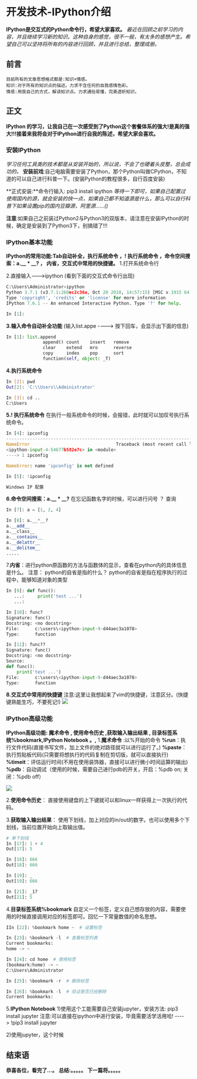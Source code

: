 # 开发技术-IPython介绍
**IPython是交互式的Python命令行，希望大家喜欢。**
*最近在回顾之前学习的内容，并且继续学习新的知识。这种自身的感觉，很不一般，有太多的感想产生。希望自己可以坚持将所有的内容进行回顾，并且进行总结，整理成册。*

## 前言
    目前所有的文章思想格式都是:知识+情感。
    知识:对于所有的知识点的描述。力求不含任何的自我感情色彩。
    情感:用我自己的方式，解读知识点。力求通俗易懂，完美透析知识。

## 正文
**IPython 的学习，让我自己在一次感受到了Python这个套餐体系的强大!是真的强大!!!接着来我将会对于IPython进行自我的陈述，希望大家会喜欢。**

### 安装IPython
*学习任何工具类的技术都是从安装开始的，所以说，不会了也硬着头皮整，总会成功的。*
**安装前戏**:自己电脑需要安装了Python，那个Python叫做CPython，不知道的可以自己进行科普一下。(安装Python的教程很多，自行百度安装)

**正式安装:**命令行输入: pip3 install ipython
*等待一下即可，如果自己配置过使用国内的源，就会安装的快一点，如果自己都不知道源是什么，那么可以自行科普下如果设置pip的国内豆瓣源，阿里源......()*

**注意**:如果自己之前装过Python2与Python3的双版本，请注意在安装IPython的时候，确定是安装到了Python3下，别搞错了!!!

### IPython基本功能
**IPython的常用功能:Tab自动补全，执行系统命令 ，! 执行系统命令 ，命令空间搜索：a.__ * __? ， 内省，交互式中常用的快捷键。**
1.打开系统命令行

2.直接输入--->ipython
(看到下面的交互式命令行出现)
```python
C:\Users\Administrator>ipython
Python 3.7.1 (v3.7.1:260ec2c36a, Oct 20 2018, 14:57:15) [MSC v.1915 64 bit (AMD64)]
Type 'copyright', 'credits' or 'license' for more information
IPython 7.6.1 -- An enhanced Interactive Python. Type '?' for help.

In [1]:
```

**3.输入命令自动补全功能**
(输入list.appe ----> 按下回车，会显示出下面的信息)
```python
In [1]: list.append
              append() count    insert   remove
              clear    extend   mro      reverse
              copy     index    pop      sort
              function(self, object: _T)
```

**4.执行系统命令**
```sh
In [2]: pwd
Out[2]: 'C:\\Users\\Administrator'

In [3]: cd ..
C:\Users
```

**5.! 执行系统命令**
在执行一般系统命令的时候，会报错，此时就可以加叹号执行系统命令。
```python
In [4]: ipconfig
---------------------------------------------------------------------------
NameError                                 Traceback (most recent call last)
<ipython-input-4-54677b582e7c> in <module>
----> 1 ipconfig

NameError: name 'ipconfig' is not defined

In [5]: !ipconfig

Windows IP 配置
```

**6.命令空间搜索：a.__ * __?**
在忘记函数名字的时候，可以进行问号 ？ 查询
```python
In [7]: a = [1, 2, 4]

In [8]: a.__*__?
a.__add__
a.__class__
a.__contains__
a.__delattr__
a.__delitem__
..... 
```

7.**内省**：进行python原函数的方法与函数体的显示，查看在python内的具体信息是什么。
	注意： python的自省是指的什么？
	python的自省是指在程序执行的过程中，能够知道对象的类型
```python
In [9]: def func():
   ...:     print('test ...')
   ...:

In [10]: func?
Signature: func()
Docstring: <no docstring>
File:      c:\users\<ipython-input-9-d44aec3a1078>
Type:      function

In [11]: func??
Signature: func()
Docstring: <no docstring>
Source:
def func():
    print('test ...')
File:      c:\users\<ipython-input-9-d44aec3a1078>
Type:      function
```

**8.交互式中常用的快捷键**
注意:这里让我想起来了vim的快捷键，注意区分。(快捷键熟能生巧，不要死记!)
![](http://pu3mwbwzj.bkt.clouddn.com/ipython%E5%BF%AB%E6%8D%B7%E9%94%AE.jpg)


### IPython高级功能
**IPython高级功能: 魔术命令 , 使用命令历史 ,获取输入输出结果  , 目录标签系统%bookmark,IPython Notebook 。,**
1.**魔术命令** :以%开始的命令
**%run**：执行文件代码(直接书写文件，加上文件的绝对路径就可以进行运行了。)
**%paste**：执行剪贴板代码(只需要将想执行的代码复制在剪切版，就可以直接执行)
**%timeit**：评估运行时间(不用在使用装饰器，直接可以进行微小时间运算的输出)
**%pdb**：自动调试（使用的时候，需要自己进行pdb的开关，开启：%pdb on; 关闭：%pdb off）

![](http://pu3mwbwzj.bkt.clouddn.com/%E9%AD%94%E6%9C%AF%E5%91%BD%E4%BB%A4.png)


2.**使用命令历史**：
直接使用键盘的上下键就可以和linux一样获得上一次执行的代码。

3.**获取输入输出结果**：
使用下划线，加上对应的in/out的数字。也可以使用多个下划线，当前位置开始向上取输出值。
```Python
# 单下划线
In [17]: 1 + 4
Out[17]: 5

In [18]: 666
Out[18]: 666

In [19]: _
Out[19]: 666

In [21]: _17
Out[21]: 5
```
4.**目录标签系统%bookmark**
自定义一个标签，定义自己想存放的内容，需要使用的时候直接调用对应的标签即可。回忆一下常量数值的命名思想。
```python
IIn [22]: %bookmark home ~  # 设置标签

In [23]: %bookmark -l  # 查看标签列表
Current bookmarks:
home -> ~

In [24]: cd home  # 使用标签
(bookmark:home) -> ~  
C:\Users\Administrator

In [25]: %bookmark -r  # 删除标签

In [26]: %bookmark -l  # 验证是否已经删除
Current bookmarks:
```

5.**IPython Notebook**
1)使用这个工能需要自己安装jupyter，安装方法: pip3 install jupyter
注意:可以直接在ipython中进行安装，毕竟需要活学活用哈! ----> !pip3 install jupyter

2)使用jupyter，这个时候



## 结束语
 **恭喜各位，看完了...。**
**总结:。。。。。**
**下一篇将。。。。。**








